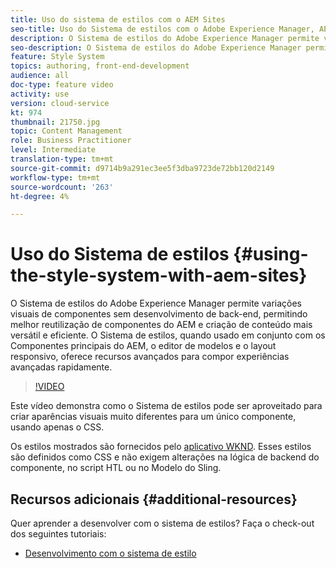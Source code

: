 ```yaml
---
title: Uso do sistema de estilos com o AEM Sites
seo-title: Uso do Sistema de estilos com o Adobe Experience Manager, AEM Sites
description: O Sistema de estilos do Adobe Experience Manager permite variações visuais de componentes sem desenvolvimento de back-end, permitindo melhor reutilização de componentes do AEM e criação de conteúdo mais versátil e eficiente. O Sistema de estilos, quando usado em conjunto com os Componentes principais do AEM, o editor de modelos e o layout responsivo, oferece recursos avançados para compor experiências avançadas rapidamente.
seo-description: O Sistema de estilos do Adobe Experience Manager permite variações visuais de componentes sem desenvolvimento de back-end, permitindo melhor reutilização de componentes do AEM e criação de conteúdo mais versátil e eficiente. O Sistema de estilos, quando usado em conjunto com os Componentes principais do AEM, o editor de modelos e o layout responsivo, oferece recursos avançados para compor experiências avançadas rapidamente.
feature: Style System
topics: authoring, front-end-development
audience: all
doc-type: feature video
activity: use
version: cloud-service
kt: 974
thumbnail: 21750.jpg
topic: Content Management
role: Business Practitioner
level: Intermediate
translation-type: tm+mt
source-git-commit: d9714b9a291ec3ee5f3dba9723de72bb120d2149
workflow-type: tm+mt
source-wordcount: '263'
ht-degree: 4%

---
```



# Uso do Sistema de estilos {#using-the-style-system-with-aem-sites}

O Sistema de estilos do Adobe Experience Manager permite variações visuais de componentes sem desenvolvimento de back-end, permitindo melhor reutilização de componentes do AEM e criação de conteúdo mais versátil e eficiente. O Sistema de estilos, quando usado em conjunto com os Componentes principais do AEM, o editor de modelos e o layout responsivo, oferece recursos avançados para compor experiências avançadas rapidamente.

>[!VIDEO](https://video.tv.adobe.com/v/21750/?quality=12&learn=on)

Este vídeo demonstra como o Sistema de estilos pode ser aproveitado para criar aparências visuais muito diferentes para um único componente, usando apenas o CSS.

Os estilos mostrados são fornecidos pelo [aplicativo WKND](https://github.com/adobe/aem-guides-wknd). Esses estilos são definidos como CSS e não exigem alterações na lógica de backend do componente, no script HTL ou no Modelo do Sling.

## Recursos adicionais {#additional-resources}

Quer aprender a desenvolver com o sistema de estilos? Faça o check-out dos seguintes tutoriais:

* [Desenvolvimento com o sistema de estilo](https://experienceleague.adobe.com/docs/experience-manager-learn/getting-started-wknd-tutorial-develop/style-system.html)
